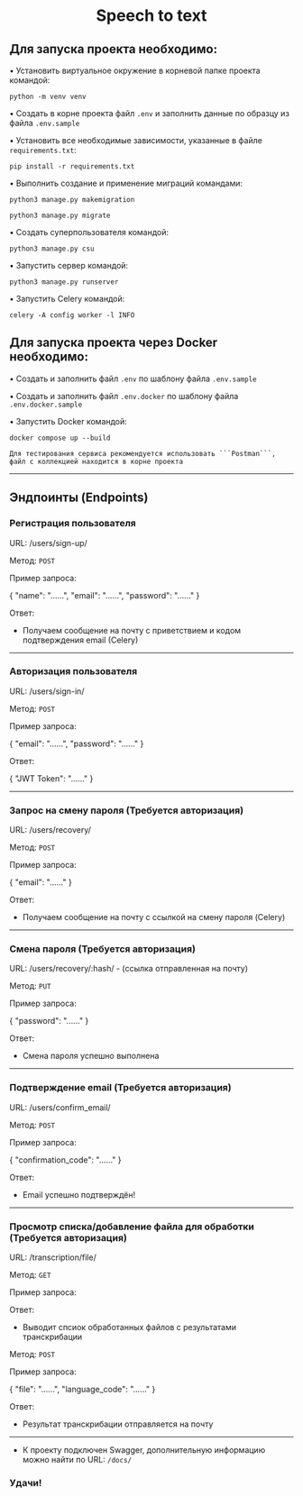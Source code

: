 <h1 align="center">Speech to text</a> 
<h2 align="left">Для запуска проекта необходимо:</h2>
  
• Установить виртуальное окружение в корневой папке проекта командой:
```shell
python -m venv venv
```

• Создать в корне проекта файл ```.env``` и заполнить данные по образцу из файла ```.env.sample```

• Установить все необходимые зависимости, указанные в файле ```requirements.txt```:
```shell
pip install -r requirements.txt
```
• Выполнить создание и применение миграций командами:
```shell
python3 manage.py makemigration
```
```shell
python3 manage.py migrate
```
   
• Создать суперпользователя командой:
```shell
python3 manage.py csu
```

• Запустить сервер командой:
```shell
python3 manage.py runserver
```

• Запустить Celery командой:
```shell
celery -A config worker -l INFO
```

<h2 align="left">Для запуска проекта через Docker необходимо:</h2>

• Создать и заполнить файл ```.env``` по шаблону файла ```.env.sample```

• Создать и заполнить файл ```.env.docker``` по шаблону файла ```.env.docker.sample```

• Запустить Docker командой:
```shell
docker compose up --build
```

    Для тестирования сервиса рекомендуется использовать ```Postman```, файл с коллекцией находится в корне проекта

________________________________________
## Эндпоинты (Endpoints)

### Регистрация пользователя

URL: /users/sign-up/

Метод: ```POST```

Пример запроса:

{
    "name": "......",
    "email": "......",
    "password": "......"
}

Ответ:
- Получаем сообщение на почту с приветствием и кодом подтверждения email (Celery)
________________________________________
### Авторизация пользователя

URL: /users/sign-in/

Метод: ```POST```

Пример запроса:

{
    "email": "......",
    "password": "......"
}

Ответ:

{
    "JWT Token": "......"
}
________________________________________
### Запрос на смену пароля (Требуется авторизация)

URL: /users/recovery/

Метод: ```POST```

Пример запроса:

{
    "email": "......"
}

Ответ:
- Получаем сообщение на почту с ссылкой на смену пароля (Celery)
________________________________________
### Смена пароля (Требуется авторизация)

URL: /users/recovery/:hash/ - (ссылка отправленная на почту)

Метод: ```PUT```

Пример запроса:

{
    "password": "......"
}  

Ответ:
- Смена пароля успешно выполнена
________________________________________
### Подтверждение email (Требуется авторизация)

URL: /users/confirm_email/

Метод: ```POST```

Пример запроса:

{
    "confirmation_code": "......"
}  

Ответ:
- Email успешно подтверждён!
________________________________________
### Просмотр списка/добавление файла для обработки (Требуется авторизация)

URL: /transcription/file/

Метод: ```GET```

Пример запроса:

Ответ:
- Выводит спсиок обработанных файлов с результатами транскрибации

Метод: ```POST```

Пример запроса:

{
    "file": "......",
    "language_code": "......"
} 

Ответ:
- Результат транскрибации отправляется на почту

________________________________________

- К проекту подключен Swagger, дополнительную информацию можно найти по URL: ```/docs/```

### Удачи!
  

